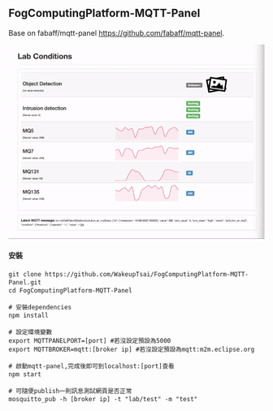 ## FogComputingPlatform-MQTT-Panel

Base on fabaff/mqtt-panel https://github.com/fabaff/mqtt-panel.

![demo](https://github.com/WakeupTsai/FogComputingPlatform-MQTT-Panel/blob/master/mqtt-panel.gif)


#### 安裝
```
git clone https://github.com/WakeupTsai/FogComputingPlatform-MQTT-Panel.git
cd FogComputingPlatform-MQTT-Panel

# 安裝dependencies
npm install

# 設定環境變數
export MQTTPANELPORT=[port] #若沒設定預設為5000
export MQTTBROKER=mqtt:[broker ip] #若沒設定預設為mqtt:m2m.eclipse.org

# 啟動mqtt-panel,完成後即可到localhost:[port]查看
npm start

# 可隨便publish一則訊息測試網頁是否正常
mosquitto_pub -h [broker ip] -t "lab/test" -m "test"
